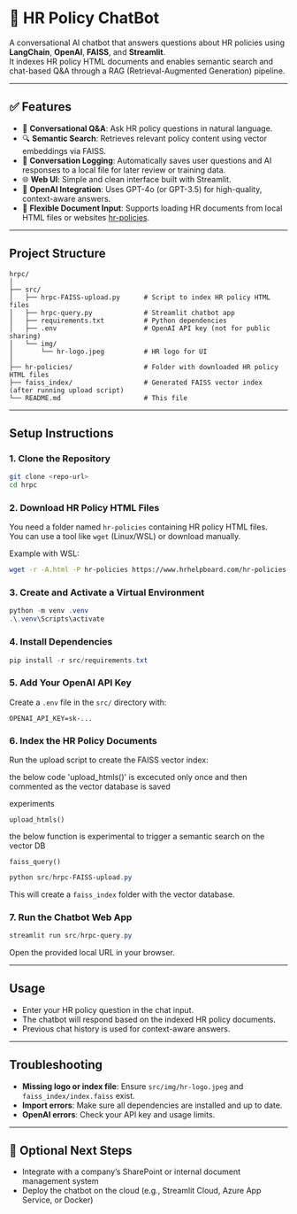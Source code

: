 # 🧠 HR Policy ChatBot

A conversational AI chatbot that answers questions about HR policies using **LangChain**, **OpenAI**, **FAISS**, and **Streamlit**.  
It indexes HR policy HTML documents and enables semantic search and chat-based Q&A through a RAG (Retrieval-Augmented Generation) pipeline.

---

## ✅ Features

- 💬 **Conversational Q&A**: Ask HR policy questions in natural language.
- 🔍 **Semantic Search**: Retrieves relevant policy content using vector embeddings via FAISS.
- 📝 **Conversation Logging**: Automatically saves user questions and AI responses to a local file for later review or training data.
- 🌐 **Web UI**: Simple and clean interface built with Streamlit.
- 🤖 **OpenAI Integration**: Uses GPT-4o (or GPT-3.5) for high-quality, context-aware answers.
- 📂 **Flexible Document Input**: Supports loading HR documents from local HTML files or websites [hr-policies](https://www.hrhelpboard.com/hr-policies.html).

---

## Project Structure

```
hrpc/
│
├── src/
│   ├── hrpc-FAISS-upload.py      # Script to index HR policy HTML files
│   ├── hrpc-query.py             # Streamlit chatbot app
│   ├── requirements.txt          # Python dependencies
│   ├── .env                      # OpenAI API key (not for public sharing)
│   └── img/
│       └── hr-logo.jpeg          # HR logo for UI
│
├── hr-policies/                  # Folder with downloaded HR policy HTML files
├── faiss_index/                  # Generated FAISS vector index (after running upload script)
└── README.md                     # This file
```

---

## Setup Instructions

### 1. Clone the Repository

```bash
git clone <repo-url>
cd hrpc
```

### 2. Download HR Policy HTML Files

You need a folder named `hr-policies` containing HR policy HTML files.  
You can use a tool like `wget` (Linux/WSL) or download manually.

Example with WSL:
```bash
wget -r -A.html -P hr-policies https://www.hrhelpboard.com/hr-policies.html
```

### 3. Create and Activate a Virtual Environment

```powershell
python -m venv .venv
.\.venv\Scripts\activate
```

### 4. Install Dependencies

```powershell
pip install -r src/requirements.txt
```

### 5. Add Your OpenAI API Key

Create a `.env` file in the `src/` directory with:
```
OPENAI_API_KEY=sk-...
```

### 6. Index the HR Policy Documents

Run the upload script to create the FAISS vector index:

the below code 'upload_htmls()' is excecuted only once and then commented as the vector database is saved

  experiments 
  
    upload_htmls()
    
  the below function is experimental to trigger a semantic search on the vector DB
  
    faiss_query() 
    
```powershell
python src/hrpc-FAISS-upload.py
```
This will create a `faiss_index` folder with the vector database.

### 7. Run the Chatbot Web App

```powershell
streamlit run src/hrpc-query.py
```
Open the provided local URL in your browser.

---

## Usage

- Enter your HR policy question in the chat input.
- The chatbot will respond based on the indexed HR policy documents.
- Previous chat history is used for context-aware answers.

---

## Troubleshooting

- **Missing logo or index file**: Ensure `src/img/hr-logo.jpeg` and `faiss_index/index.faiss` exist.
- **Import errors**: Make sure all dependencies are installed and up to date.
- **OpenAI errors**: Check your API key and usage limits.

---

## 📌 Optional Next Steps
- Integrate with a company’s SharePoint or internal document management system
- Deploy the chatbot on the cloud (e.g., Streamlit Cloud, Azure App Service, or Docker)

